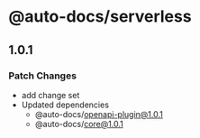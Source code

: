 # @auto-docs/serverless

## 1.0.1

### Patch Changes

- add change set
- Updated dependencies
  - @auto-docs/openapi-plugin@1.0.1
  - @auto-docs/core@1.0.1
